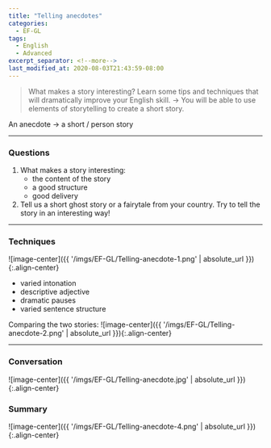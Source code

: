 ```yaml
---
title: "Telling anecdotes"
categories:
  - EF-GL
tags:
  - English
  - Advanced
excerpt_separator: <!--more-->
last_modified_at: 2020-08-03T21:43:59-08:00
---
```

> What makes a story interesting? Learn some tips and techniques that will dramatically improve your English skill.
 -> You will be able to use elements of storytelling to create a short story.
<!--more-->

An anecdote -> a short / person story

----------------------
### Questions
1. What makes a story interesting:
   * the content of the story
    - a good structure
    - good delivery
2. Tell us a short ghost story or a fairytale from your country. Try to tell the story in an interesting way!
   

----------------------
### Techniques
![image-center]({{ '/imgs/EF-GL/Telling-anecdote-1.png' | absolute_url }}){:.align-center}
- varied intonation
- descriptive adjective
- dramatic pauses
- varied sentence structure

Comparing the two stories:
![image-center]({{ '/imgs/EF-GL/Telling-anecdote-2.png' | absolute_url }}){:.align-center}

----------------------
### Conversation
![image-center]({{ '/imgs/EF-GL/Telling-anecdote.jpg' | absolute_url }}){:.align-center}


### Summary
![image-center]({{ '/imgs/EF-GL/Telling-anecdote-4.png' | absolute_url }}){:.align-center}
